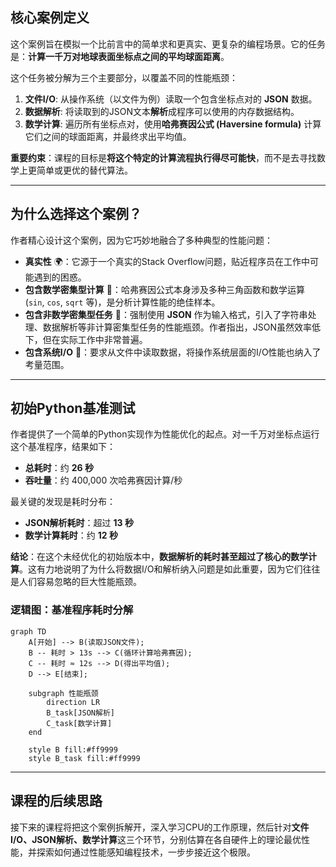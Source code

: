 
## 核心案例定义

这个案例旨在模拟一个比前言中的简单求和更真实、更复杂的编程场景。它的任务是：**计算一千万对地球表面坐标点之间的平均球面距离**。

这个任务被分解为三个主要部分，以覆盖不同的性能瓶颈：

1.  **文件I/O**: 从操作系统（以文件为例）读取一个包含坐标点对的 **JSON** 数据。
2.  **数据解析**: 将读取到的JSON文本**解析**成程序可以使用的内存数据结构。
3.  **数学计算**: 遍历所有坐标点对，使用**哈弗赛因公式 (Haversine formula)** 计算它们之间的球面距离，并最终求出平均值。

**重要约束**：课程的目标是**将这个特定的计算流程执行得尽可能快**，而不是去寻找数学上更简单或更优的替代算法。

-----

## 为什么选择这个案例？

作者精心设计这个案例，因为它巧妙地融合了多种典型的性能问题：

  * **真实性** 🌍：它源于一个真实的Stack Overflow问题，贴近程序员在工作中可能遇到的困惑。
  * **包含数学密集型计算** 📐：哈弗赛因公式本身涉及多种三角函数和数学运算 (`sin`, `cos`, `sqrt` 等)，是分析计算性能的绝佳样本。
  * **包含非数学密集型任务** 📝：强制使用 **JSON** 作为输入格式，引入了字符串处理、数据解析等非计算密集型任务的性能瓶颈。作者指出，JSON虽然效率低下，但在实际工作中非常普遍。
  * **包含系统I/O** 💾：要求从文件中读取数据，将操作系统层面的I/O性能也纳入了考量范围。

-----

## 初始Python基准测试

作者提供了一个简单的Python实现作为性能优化的起点。对一千万对坐标点运行这个基准程序，结果如下：

  * **总耗时**：约 **26 秒**
  * **吞吐量**：约 400,000 次哈弗赛因计算/秒

最关键的发现是耗时分布：

  * **JSON解析耗时**：超过 **13 秒**
  * **数学计算耗时**：约 **12 秒**

**结论**：在这个未经优化的初始版本中，**数据解析的耗时甚至超过了核心的数学计算**。这有力地说明了为什么将数据I/O和解析纳入问题是如此重要，因为它们往往是人们容易忽略的巨大性能瓶颈。

### 逻辑图：基准程序耗时分解

```mermaid
graph TD
    A[开始] --> B(读取JSON文件);
    B -- 耗时 > 13s --> C(循环计算哈弗赛因);
    C -- 耗时 ≈ 12s --> D(得出平均值);
    D --> E[结束];

    subgraph 性能瓶颈
        direction LR
        B_task[JSON解析]
        C_task[数学计算]
    end

    style B fill:#ff9999
    style B_task fill:#ff9999
```

-----

## 课程的后续思路

接下来的课程将把这个案例拆解开，深入学习CPU的工作原理，然后针对**文件I/O、JSON解析、数学计算**这三个环节，分别估算在各自硬件上的理论最优性能，并探索如何通过性能感知编程技术，一步步接近这个极限。
